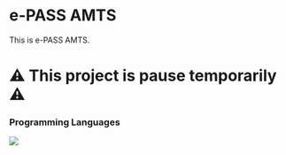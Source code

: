 # e-PASS AMTS
This is e-PASS AMTS.

# ⚠️ This project is pause temporarily ⚠️

### __Programming Languages__

<img src="https://skillicons.dev/icons?i=html,css,python,flask"/>

